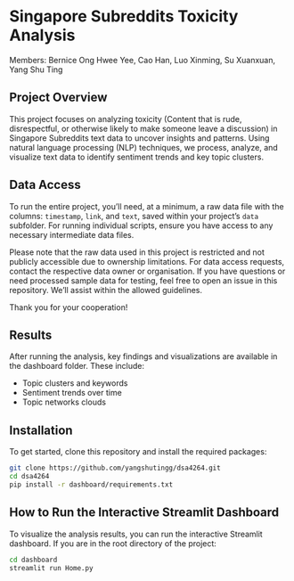 # Singapore Subreddits Toxicity Analysis  
Members: Bernice Ong Hwee Yee, Cao Han, Luo Xinming, Su Xuanxuan, Yang Shu Ting

## Project Overview
This project focuses on analyzing toxicity (Content that is rude, disrespectful, or otherwise likely to make someone leave a discussion) in Singapore Subreddits text data to uncover insights and patterns. Using natural language processing (NLP) techniques, we process, analyze, and visualize text data to identify sentiment trends and key topic clusters.

## Data Access
To run the entire project, you’ll need, at a minimum, a raw data file with the columns: `timestamp`, `link`, and `text`, saved within your project’s `data` subfolder. For running individual scripts, ensure you have access to any necessary intermediate data files.

Please note that the raw data used in this project is restricted and not publicly accessible due to ownership limitations. For data access requests, contact the respective data owner or organisation. If you have questions or need processed sample data for testing, feel free to open an issue in this repository. We’ll assist within the allowed guidelines.

Thank you for your cooperation!

## Results
After running the analysis, key findings and visualizations are available in the dashboard folder. These include:

- Topic clusters and keywords
- Sentiment trends over time
- Topic networks clouds

## Installation
To get started, clone this repository and install the required packages:

```bash
git clone https://github.com/yangshutingg/dsa4264.git
cd dsa4264
pip install -r dashboard/requirements.txt
```

## How to Run the Interactive Streamlit Dashboard

To visualize the analysis results, you can run the interactive Streamlit dashboard. If you are in the root directory of the project:

```bash
cd dashboard
streamlit run Home.py
```
